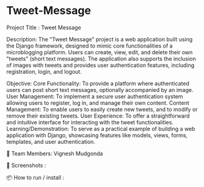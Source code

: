 # Tweet-Message
Project Title : Tweet Message

Description:
The "Tweet Message" project is a web application built using the Django framework, designed to mimic core functionalities of a microblogging platform. Users can create, view, edit, and delete their own "tweets" (short text messages). The application also supports the inclusion of images with tweets and provides user authentication features, including registration, login, and logout.

Objective:
Core Functionality: To provide a platform where authenticated users can post short text messages, optionally accompanied by an image.
User Management: To implement a secure user authentication system allowing users to register, log in, and manage their own content.
Content Management: To enable users to easily create new tweets, and to modify or remove their existing tweets.
User Experience: To offer a straightforward and intuitive interface for interacting with the tweet functionalities.
Learning/Demonstration: To serve as a practical example of building a web application with Django, showcasing features like models, views, forms, templates, and user authentication.

👥 Team Members:
    Vignesh Mudgonda

📸 Screenshots :

📦 How to run / install :

